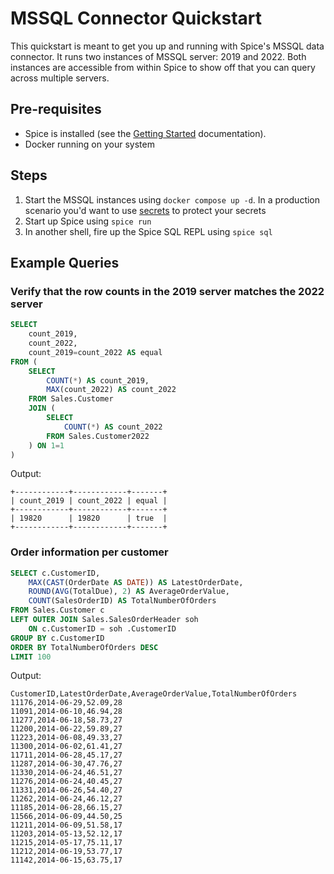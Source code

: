 # MSSQL Connector Quickstart

This quickstart is meant to get you up and running with Spice's MSSQL data connector. It runs two instances of MSSQL server: 2019 and 2022. Both
instances are accessible from within Spice to show off that you can query across multiple servers.

## Pre-requisites

- Spice is installed (see the [Getting Started](https://docs.spiceai.org/getting-started) documentation).
- Docker running on your system

## Steps

1. Start the MSSQL instances using `docker compose up -d`. In a production scenario you'd want to use [secrets](https://docs.spiceai.org/components/secret-stores) to protect your secrets
2. Start up Spice using `spice run`
3. In another shell, fire up the Spice SQL REPL using `spice sql`

## Example Queries

### Verify that the row counts in the 2019 server matches the 2022 server

```sql
SELECT 
    count_2019,
    count_2022,
    count_2019=count_2022 AS equal 
FROM (
    SELECT 
        COUNT(*) AS count_2019, 
        MAX(count_2022) AS count_2022 
    FROM Sales.Customer 
    JOIN (
        SELECT 
            COUNT(*) AS count_2022 
        FROM Sales.Customer2022
    ) ON 1=1
)
```

Output:

```shell
+------------+------------+-------+
| count_2019 | count_2022 | equal |
+------------+------------+-------+
| 19820      | 19820      | true  |
+------------+------------+-------+
```

### Order information per customer

```sql
SELECT c.CustomerID, 
    MAX(CAST(OrderDate AS DATE)) AS LatestOrderDate, 
    ROUND(AVG(TotalDue), 2) AS AverageOrderValue, 
    COUNT(SalesOrderID) AS TotalNumberOfOrders 
FROM Sales.Customer c
LEFT OUTER JOIN Sales.SalesOrderHeader soh 
    ON c.CustomerID = soh .CustomerID 
GROUP BY c.CustomerID 
ORDER BY TotalNumberOfOrders DESC
LIMIT 100
```

Output:

```csv
CustomerID,LatestOrderDate,AverageOrderValue,TotalNumberOfOrders
11176,2014-06-29,52.09,28
11091,2014-06-10,46.94,28
11277,2014-06-18,58.73,27
11200,2014-06-22,59.89,27
11223,2014-06-08,49.33,27
11300,2014-06-02,61.41,27
11711,2014-06-28,45.17,27
11287,2014-06-30,47.76,27
11330,2014-06-24,46.51,27
11276,2014-06-24,40.45,27
11331,2014-06-26,54.40,27
11262,2014-06-24,46.12,27
11185,2014-06-28,66.15,27
11566,2014-06-09,44.50,25
11211,2014-06-09,51.58,17
11203,2014-05-13,52.12,17
11215,2014-05-17,75.11,17
11212,2014-06-19,53.77,17
11142,2014-06-15,63.75,17
```